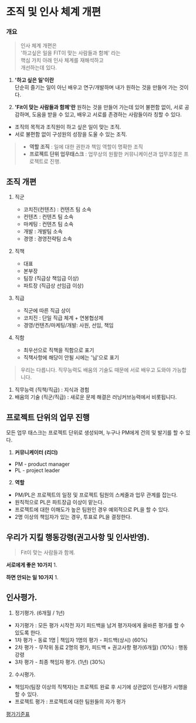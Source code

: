 # 조직 및 인사 체계 개편

### 개요
> 인사 체계 개편은    
'하고싶은 일을 FIT이 맞는 사람들과 함께' 라는    
핵심 가치 아래 인사 체계를 재해석하고    
개선하는데 있다.    

1. **'하고 싶은 일'이란**    
단순히 즐기는 일이 아닌 배우고 연구/개발하며 내가 원하는 것을 만들어 가는 것이다.    

2. **'Fit이 맞는 사람들과 함께'란**
원하는 것을 만들어 가는데 있어 불편함 없이, 서로 공감하며, 도움을 받을 수 있고,
배우고 서로를 존경하는 사람들이라 칭할 수 있다. 

- 조직의 목적과 조직원이 하고 싶은 일이 맞는 조직.    
- 서로 불편함 없이 구성원의 성장을 도울 수 있는 조직.
 
> - **역할 조직** : 일에 대한 권한과 책임 역할이 명확한 조직    
> - **프로젝트 단위 업무태스크** : 업무상의 원활한 커뮤니케이션과 업무조절은 프로젝트로 진행. 

## 조직 개편
1. 직군
     - 코치진(컨텐츠) : 컨텐츠 팀 소속
     - 컨텐츠 : 컨텐츠 팀 소속
     - 마케팅 : 컨텐츠 팀 소속
     - 개발 : 개발팀 소속
     - 경영 : 경영전략팀 소속
2. 직책      
     - 대표 
     - 본부장
     - 팀장  (직급상 책임급 이상)
     - 파트장 (직급상 선임급 이상)
3. 직급
     - 직군에 따른 직급 상이 
     - 코치진 : 단일 직급 체계 + 연봉협상제   
     - 경영/컨텐츠/마케팅/개발: 사원, 선임, 책임      
     
4. 직함
     - 최우선으로 직책을 직함으로 표기
     - 직책사항에 해당이 안될 시에는 '님'으로 표기

> 우리는 다릅니다. 직무능력도 배움의 기술도 때문에 서로 배우고 도와야 가능합니다.
  
1. 직무능력 (직책/직급) :  지식과 경험
2. 배움의 기술 (직군/직급) : 새로운 문제 해결은 러닝커브능력에서 비롯됩니다.

## 프로젝트 단위의 업무 진행
모든 업무 태스크는 프로젝트 단위로 생성되며, 
누구나 PM에게 건의 및 발기를 할 수 있다. 

1. **커뮤니케이터 (리더)**   
- PM - product manager   
- PL - project leader   

2. **역할**
- PM/PL은 프로젝트의 일정 및 프로젝트 팀원의 스케줄과 업무 관계를 잡는다.    
- 원칙적으로 PL은 파트장급 이상이 맡는다.   
- 프로젝트에 대한 이해도가 높은 팀원인 경우 예외적으로 PL을 할 수 있다.   
- 2명 이상의 책임자가 있는 경우, 투표로 PL을 결정한다.      

## 우리가 지킬 행동강령(권고사항 및 인사반영).
> Fit이 맞는 사람들과 함께.

**서로에게 좋은 10가지**
1. 

**하면 안되는 일 10가지**
1. 



## 인사평가. 
1. 정기평가. (6개월 / 1년)
  - 자기평가 : 모든 평가 시작전 자기 피드백을 남겨 평가자에게 올바른 평가를 할 수 있도록 한다. 
  - 1차 평가 - 동료 1명 | 책임자 1명의 평가 - 피드백(상시)  (60%)  
  - 2차 평가 - 무작위 동료 2명의 평가, 피드백 + 권고사항 평가(6개월) (10%) : 행동강령  
  - 3차 평가 - 최종 책임자 평가. (1년) (30%)  
2. 수시평가.
  - 책임자(팀장 이상의 직책자)는 프로젝트 완료 후 시기에 상관없이 인사평가 시행을 할 수 있다. 
  - 프로젝트 평가 : 프로젝트에 대한 팀원들의 자가 평가

[평가기준표](evaluation.md)
